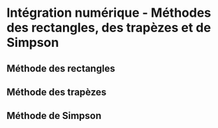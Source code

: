 # Intégration numérique - Méthodes des rectangles, des trapèzes et de Simpson
## Méthode des rectangles
## Méthode des trapèzes
## Méthode de Simpson

